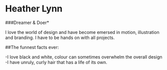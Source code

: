 # Heather Lynn

###Dreamer & Doer*

I love the world of design and have become emersed in motion, illustration and branding. I have to be hands on with all projects.

##The funnest facts ever:

-I love black and white, colour can sometimes overwhelm the overall design
-I have unruly, curly hair that has a life of its own.
